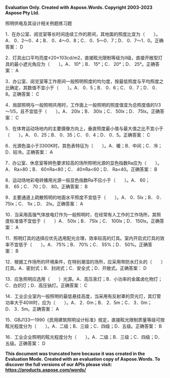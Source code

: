 ﻿**Evaluation Only. Created with Aspose.Words. Copyright 2003-2023 Aspose Pty Ltd.**

照明供电及其设计相关例题练习题

1．在办公室、阅览室等长时间连续工作的房间，其地面的照度比宜为（　　）。A． 0．2～0．4；B． 0．4～0．8；C． 0．5～0．7；D． 0．7～1．0。正确答案： D

2．灯具出口平均亮度≤20×103cd/m2，直接眩光限制等级为Ⅱ级，直接开敞型灯具的最小遮光角应为（　　）。A． 10°；B． 15°；C． 20°；D． 25°。正确答案： A

3．办公室、阅览室等工作房间一般照明照度的均匀度，按最低照度与平均照度之比确定，其数值不宜小于（　　）。A． 0．5；B． 0．6；C． 0．7；D． 0．8。正确答案： C

4．局部照明与一般照明共用时，工作面上一般照明的照度值宜为总照度值的1/3～1/5，且不宜低于（　　）。A． 20lx；B． 30lx；C． 50lx；D． 75lx。正确答案： C

5．在体育运动场地内的主要摄像方向上，垂直照度最小值与最大值之比不宜小于（　　）。A． 0．25；B． 0．35；C． 0．4；D． 0．5。正确答案： C

6．光源色温小于3300K时，其色表特征为（　　）。A．暖；B．中间；C．冷；D．较冷。正确答案： A

7．办公室、休息室等辨色要求较高的场所照明光源的显色指数Ra应为（　　）。A． Ra>80；B． 60≤Ra<80；C． 40≤Ra<60；D． Ra<40。正确答案： B

8．运动场地彩电转播用光源一般显色指数Ra不应小于（　　）。A． 60；B． 65；C． 70；D． 80。正确答案： B

9．主要通道上疏散照明的地面水平照度不宜低于（　　）。A． 0．5lx；B． 0．75lx；C． 1lx；D． 2lx。正确答案： A

10．当采用高强气体放电灯作为一般照明时，在经常有人工作的工作场所，其照度标准值不宜低于（　　）A． 50lx；B． 75lx；C． 100lx；D． 150lx。正确答案： A

11．照明灯具的选择应优先选用配光合理，效率较高的灯具。室内开启式灯具的效率不宜低于（　　）。A． 75%；B． 70%；C． 55%；D． 50%。正确答案： B

12．根据工作场所的环境条件，在特别潮湿的场所，应采用带防水灯头的（　　）灯具。A．密封式；B．封闭式；C．安全式；D．开敞式。正确答案： D

13．应急照明应选用（　　）光源。A．高压汞灯；B．小功率的金属卤化物灯；C．白炽灯；D．高压钠灯。正确答案： C

14．工业企业室内一般照明的最低悬挂高度，当采用有反射罩的荧光灯，其灯管功率大于40W时，应为（　　）。A． 2．0m；B． 2．5m；C． 3．0m；D． 3．5m。正确答案： A

15．GBJ133—1990《民用建筑照明设计标准》规定，直接眩光限制质量等级可按眩光程度分为（　　）。A．二级；B．三级；C．四级；D．五级。正确答案： B

16．工业企业照明的眩光程度分为（　　）。A．二级；B．三级；C．四级；D．五级。正确答案： D

**This document was truncated here because it was created in the Evaluation Mode.**
**Created with an evaluation copy of Aspose.Words. To discover the full versions of our APIs please visit: https://products.aspose.com/words/**
